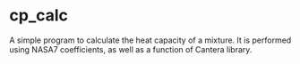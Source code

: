 # cp_calc
A simple program to calculate the heat capacity of a mixture. It is performed using NASA7 coefficients, as well as a function of Cantera library.
